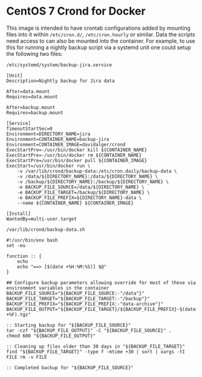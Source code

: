 # CentOS 7 Crond for Docker

This image is intended to have crontab configurations added by mounting files into it within `/etc/cron.d/`, `/etc/cron.hourly` or similar. Data the scripts need access to can also be mounted into the container. For example, to use this for running a nightly backup script via a systemd unit one could setup the following two files:

`/etc/systemd/system/backup-jira.service`

    [Unit]
    Description=Nightly backup for Jira data

    After=data.mount
    Requires=data.mount

    After=backup.mount
    Requires=backup.mount

    [Service]
    TimeoutStartSec=0
    Environment=DIRECTORY_NAME=jira
    Environment=CONTAINER_NAME=backup-jira
    Environment=CONTAINER_IMAGE=davidalger/crond
    ExecStartPre=-/usr/bin/docker kill ${CONTAINER_NAME}
    ExecStartPre=-/usr/bin/docker rm ${CONTAINER_NAME}
    ExecStartPre=/usr/bin/docker pull ${CONTAINER_IMAGE}
    ExecStart=/usr/bin/docker run \
        -v /var/lib/crond/backup-data:/etc/cron.daily/backup-data \
        -v /data/${DIRECTORY_NAME}:/data/${DIRECTORY_NAME} \
        -v /backup/${DIRECTORY_NAME}:/backup/${DIRECTORY_NAME} \
        -e BACKUP_FILE_SOURCE=/data/${DIRECTORY_NAME} \
        -e BACKUP_FILE_TARGET=/backup/${DIRECTORY_NAME} \
        -e BACKUP_FILE_PREFIX=${DIRECTORY_NAME}-data \
        --name ${CONTAINER_NAME} ${CONTAINER_IMAGE}

    [Install]
    WantedBy=multi-user.target


`/var/lib/crond/backup-data.sh`

    #!/usr/bin/env bash
    set -eu

    function :: {
        echo
        echo "==> [$(date +%H:%M:%S)] $@"
    }

    ## Configure backup parameters allowing override for most of these via environment variables in the container
    BACKUP_FILE_SOURCE="${BACKUP_FILE_SOURCE:-"/data"}"
    BACKUP_FILE_TARGET="${BACKUP_FILE_TARGET:-"/backup"}"
    BACKUP_FILE_PREFIX="${BACKUP_FILE_PREFIX:-"data-archive"}"
    BACKUP_FILE_OUTPUT="${BACKUP_FILE_TARGET}/${BACKUP_FILE_PREFIX}-$(date +%F).tgz"

    :: Starting backup for "${BACKUP_FILE_SOURCE}"
    tar -czf "${BACKUP_FILE_OUTPUT}" -C "${BACKUP_FILE_SOURCE}" .
    chmod 600 "${BACKUP_FILE_OUTPUT}"

    :: Cleaning up files older than 30 days in "${BACKUP_FILE_TARGET}"
    find "${BACKUP_FILE_TARGET}" -type f -mtime +30 | sort | xargs -tI FILE rm -v FILE

    :: Completed backup for "${BACKUP_FILE_SOURCE}"
